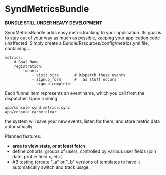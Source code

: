 # SyndMetricsBundle

**BUNDLE STILL UNDER HEAVY DEVELOPMENT**

SyndMetricsBundle adds easy metric tracking to your application. Its goal is to stay out of your way as much as possible, keeping your application code unaffected. Simply create a Bundle/Resources/config/metrics.yml file, containing...

    metrics:
        # Goal Name
        registration:
            funnel:
                - visit_site       # Dispatch these events
                - signup_form      #   as stuff occurs
                - signup_complete

Each funnel item represents an event name, which you call from the dispatcher. Upon running
  
    app/console synd:metrics:sync
    app/console cache:clear

the system will save your new events, listen for them, and store metric data automatically.

Planned features:
- **area to view stats, or at least fetch**
- define cohorts; groups of users, controlled by various user fields (join date, profile field x, etc.)
- AB testing (create "_a" or "_b" versions of templates to have it automatically switch and track usage.
